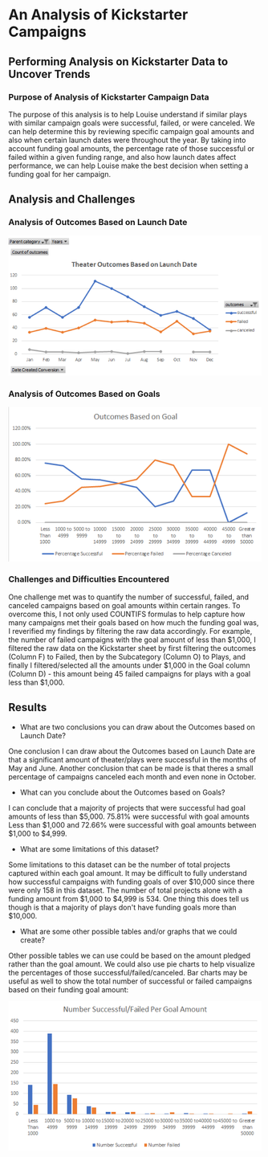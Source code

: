 # An Analysis of Kickstarter Campaigns

## Performing Analysis on Kickstarter Data to Uncover Trends

### Purpose of Analysis of Kickstarter Campaign Data

The purpose of this analysis is to help Louise understand if similar plays with similar campaign goals were successful, failed, or were canceled. We can help determine this by reviewing specific campaign goal amounts and also when certain launch dates were throughout the year. By taking into account funding goal amounts, the percentage rate of those successful or failed within a given funding range, and also how launch dates affect performance, we can help Louise make the best decision when setting a funding goal for her campaign.

## Analysis and Challenges

### Analysis of Outcomes Based on Launch Date

![Outcomes Based on Launch Date](Resources/Theater_Outcomes_vs_Launch.png)

### Analysis of Outcomes Based on Goals

![Outcomes Based on Goals](Resources/Outcomes_vs_Goals.png)

### Challenges and Difficulties Encountered

One challenge met was to quantify the number of successful, failed, and canceled campaigns based on goal amounts within certain ranges. To overcome this, I not only used COUNTIFS formulas to help capture how many campaigns met their goals based on how much the funding goal was, I reverified my findings by filtering the raw data accordingly. For example, the number of failed campaigns with the goal amount of less than $1,000, I filtered the raw data on the Kickstarter sheet by first filtering the outcomes (Column F) to Failed, then by the Subcategory (Column O) to Plays, and finally I filtered/selected all the amounts under $1,000 in the Goal column (Column D) - this amount being 45 failed campaigns for plays with a goal less than $1,000.


## Results

- What are two conclusions you can draw about the Outcomes based on Launch Date?

One conclusion I can draw about the Outcomes based on Launch Date are that a significant amount of theater/plays were successful in the months of May and June. Another conclusion that can be made is that theres a small percentage of campaigns canceled each month and even none in October.


- What can you conclude about the Outcomes based on Goals?

I can conclude that a majority of projects that were successful had goal amounts of less than $5,000. 75.81% were successful with goal amounts Less than $1,000 and 72.66% were successful with goal amounts between $1,000 to $4,999.

- What are some limitations of this dataset?

Some limitations to this dataset can be the number of total projects captured within each goal amount. It may be difficult to fully understand how successful campaigns with funding goals of over $10,000 since there were only 158 in this dataset. The number of total projects alone with a funding amount from $1,000 to $4,999 is 534. One thing this does tell us though is that a majority of plays don't have funding goals more than $10,000.


- What are some other possible tables and/or graphs that we could create?

Other possible tables we can use could be based on the amount pledged rather than the goal amount. We could also use pie charts to help visualize the percentages of those successful/failed/canceled. Bar charts may be useful as well to show  the total number of successful or failed campaigns based on their funding goal amount:

![Number Successful/Failed Per Goal Amount](Resources/Number_Successful.Failed_Per_Goal_Amount.png)
